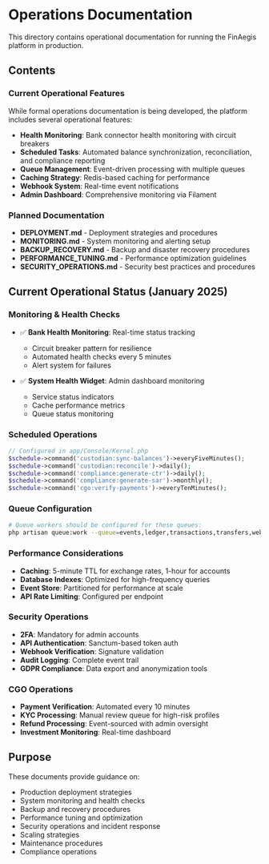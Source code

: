 # Operations Documentation

This directory contains operational documentation for running the FinAegis platform in production.

## Contents

### Current Operational Features
While formal operations documentation is being developed, the platform includes several operational features:

- **Health Monitoring**: Bank connector health monitoring with circuit breakers
- **Scheduled Tasks**: Automated balance synchronization, reconciliation, and compliance reporting
- **Queue Management**: Event-driven processing with multiple queues
- **Caching Strategy**: Redis-based caching for performance
- **Webhook System**: Real-time event notifications
- **Admin Dashboard**: Comprehensive monitoring via Filament

### Planned Documentation
- **DEPLOYMENT.md** - Deployment strategies and procedures
- **MONITORING.md** - System monitoring and alerting setup
- **BACKUP_RECOVERY.md** - Backup and disaster recovery procedures
- **PERFORMANCE_TUNING.md** - Performance optimization guidelines
- **SECURITY_OPERATIONS.md** - Security best practices and procedures

## Current Operational Status (January 2025)

### Monitoring & Health Checks
- ✅ **Bank Health Monitoring**: Real-time status tracking
  - Circuit breaker pattern for resilience
  - Automated health checks every 5 minutes
  - Alert system for failures
  
- ✅ **System Health Widget**: Admin dashboard monitoring
  - Service status indicators
  - Cache performance metrics
  - Queue status monitoring

### Scheduled Operations
```php
// Configured in app/Console/Kernel.php
$schedule->command('custodian:sync-balances')->everyFiveMinutes();
$schedule->command('custodian:reconcile')->daily();
$schedule->command('compliance:generate-ctr')->daily();
$schedule->command('compliance:generate-sar')->monthly();
$schedule->command('cgo:verify-payments')->everyTenMinutes();
```

### Queue Configuration
```bash
# Queue workers should be configured for these queues:
php artisan queue:work --queue=events,ledger,transactions,transfers,webhooks,cgo
```

### Performance Considerations
- **Caching**: 5-minute TTL for exchange rates, 1-hour for accounts
- **Database Indexes**: Optimized for high-frequency queries
- **Event Store**: Partitioned for performance at scale
- **API Rate Limiting**: Configured per endpoint

### Security Operations
- **2FA**: Mandatory for admin accounts
- **API Authentication**: Sanctum-based token auth
- **Webhook Verification**: Signature validation
- **Audit Logging**: Complete event trail
- **GDPR Compliance**: Data export and anonymization tools

### CGO Operations
- **Payment Verification**: Automated every 10 minutes
- **KYC Processing**: Manual review queue for high-risk profiles
- **Refund Processing**: Event-sourced with admin oversight
- **Investment Monitoring**: Real-time dashboard

## Purpose

These documents provide guidance on:
- Production deployment strategies
- System monitoring and health checks
- Backup and recovery procedures
- Performance tuning and optimization
- Security operations and incident response
- Scaling strategies
- Maintenance procedures
- Compliance operations